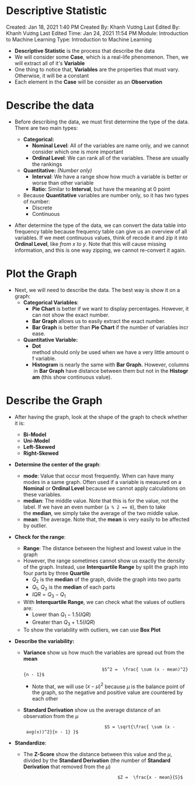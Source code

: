 # Descriptive Statistic

Created: Jan 18, 2021 1:40 PM
Created By: Khanh Vương
Last Edited By: Khanh Vương
Last Edited Time: Jan 24, 2021 11:54 PM
Module: Introduction to Machine Learning
Type: Introduction to Machine Learning

- **Descriptive Statistic** is the process that describe the data
- We will consider some **Case**, which is a real-life phenomenon. Then, we will extract all of it's **Variable**
- One thing to notice that, **Variables** are the properties that must vary. Otherwise, it will be a constant
- Each element in the **Case** will be consider as an **Observation**

# Describe the data

- Before describing the data, we must first determine the type of the data. There are two main types:
    - **Categorical:**
        - **Nominal Level**: All of the variables are name only, and we cannot consider which one is more important
        - **Ordinal Level**: We can rank all of the variables. These are usually the rankings
    - **Quantitative:** *(Number only)*
        - **Interval**: We have a range show how much a variable is better or worse than other variable
        - **Ratio:** Similar to **Interval**, but have the meaning at 0 point
    - Because **Quantitative** variables are number only, so it has two types of number:
        - Discrete
        - Continuous

- After determine the type of the data, we can convert the data table into frequency table because frequency table can give us an overview of all variables. If we meet continuous values, think of recode it and zip it into **Ordinal Level**, like *from x to y*. Note that this will cause missing information, and this is one way zipping, we cannot re-convert it again.

# Plot the Graph

- Next, we will need to describe the data. The best way is show it on a graph:
    - **Categorical Variables**:
        - **Pie Chart** is better if we want to display percentages. However, it can not show the exact number.
        - **Bar Graph** allows us to easily extract the exact number.
        - **Bar Graph** is better than **Pie Chart** if the number of variables increase.
    - **Quantitative Variable:**
        - **Dot** method should only be used when we have a very little amount of variable.
        - **Histogram** is nearly the same with **Bar Graph.** However, columns in ****Bar Graph**** have distance between them but not in the **Histogram** (this show continuous value).

# Describe the Graph

- After having the graph, look at the shape of the graph to check whether it is:
    - **Bi-Model**
    - **Uni-Model**
    - **Left-Skewed**
    - **Right-Skewed**

- **Determine the center of the graph**:
    - **mode**: Value that occur most frequently. When can have many modes in a same graph. Often used if a variable is measured on a **Nominal** or **Ordinal Level** because we cannot apply calculations on these variables.
    - **median**: The middle value. Note that this is for the value, not the label. If we have an even number (`a % 2 == 0`), then to take the **median**, we simply take the average of the two middle value.
    - **mean**: The average. Note that, the **mean** is very easily to be affected by outlier.

- **Check for the range**:
    - **Range**: The distance between the highest and lowest value in the graph
    - However, the range sometimes cannot show us exactly the density of the graph. Instead, use **Interquartile Range** by split the graph into four parts by three **Quartile**
        - $Q_2$ is the **median** of the graph, divide the graph into two parts
        - $Q_1$, $Q_3$ is the **median** of each parts
        - $IQR = Q_3 - Q_1$
    - With **Interquartile Range**, we can check what the values of outliers are:
        - Lower than  $Q_1 - 1.5(IQR)$
        - Greater than  $Q_3 + 1.5(IQR)$
    - To show the variability with outliers, we can use **Box Plot**

- **Describe the variability:**
    - **Variance** show us how much the variables are spread out from the **mean**

                                        $S^2 =  \frac{ \sum (x - mean)^2}{n - 1}$

        - Note that, we will use $(x - \mu)^2$ because $\mu$ is the balance point of the graph, so the negative and positive value are countered by each other

    - **Standard Derivation** show us the average distance of an observation from the $\mu$

                                         $S = \sqrt{\frac{ \sum (x - avg(x))^2}{n - 1} }$

- **Standardize**:
    - The **Z-Score** show the distance between this value and the $\mu$, divided by the **Standard Derivation** (the number of **Standard Derivation** that removed from the $\mu$)

                                              $Z =  \frac{x - mean}{S}$